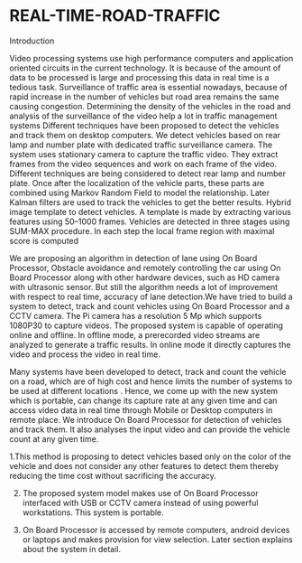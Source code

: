 # REAL-TIME-ROAD-TRAFFIC

Introduction

Video processing systems use high performance computers and application oriented circuits in the current technology. It is because of the amount of data to be processed is large and processing this data in real time is a tedious task. Surveillance of traffic area is essential nowadays, because of rapid increase in the number of vehicles but road area remains the same causing congestion. Determining the density of the vehicles in the road and analysis of the surveillance of the video help a lot in traffic management systems Different techniques have been proposed to detect the vehicles and track them on desktop computers. We detect vehicles based on rear lamp and number plate with dedicated traffic surveillance camera. The system uses stationary camera to capture the traffic video. They extract frames from the video sequences and work on each frame of the video. Different techniques are being considered to detect rear lamp and number plate. Once after the localization of the vehicle parts, these parts are combined using Markov Random Field to model the relationship. Later Kalman filters are used to track the vehicles to get the better results. Hybrid image template to detect vehicles. A template is made by extracting various features using 50–1000 frames. Vehicles are detected in three stages using SUM-MAX procedure. In each step the local frame region with maximal score is computed

We are proposing an algorithm in detection of lane using On Board Processor, Obstacle avoidance and remotely controlling the car using On Board Processor along with other hardware devices, such as HD camera with ultrasonic sensor. But still the algorithm needs a lot of improvement with respect to real time, accuracy of lane detection.We have tried to build a system to detect, track and count vehicles using On Board Processor and a CCTV camera. The Pi camera has a resolution 5 Mp which supports 1080P30 to capture videos. The proposed system is capable of operating online and offline.  In offline mode, a prerecorded video streams are analyzed to generate a traffic results. In online mode it directly captures the video and process the video in real time.

Many systems have been developed to detect, track and count the vehicle on a road, which are of high cost and hence limits the number of systems to be used at different locations . Hence, we come up with the new system which is portable, can change its capture rate at any given time and can access video data in real time through Mobile or Desktop computers in remote place. We introduce On Board Processor for detection of vehicles and track them. It also analyses the input video and can provide the vehicle count at any given time.

1.This method is proposing to detect vehicles based only on the color of the vehicle and does not consider any other features to detect them thereby reducing the time cost without sacrificing the accuracy.

2. The proposed system model makes use of On Board Processor interfaced with USB or CCTV camera instead of using powerful workstations. This system is portable.

3. On Board Processor is accessed by remote computers, android devices or laptops and makes provision for view selection. Later section explains about the system in detail. 
